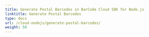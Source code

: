```yaml
---
title: Generate Postal Barcodes in BarCode Cloud SDK for Node.js
linktitle: Generate Postal Barcodes
type: docs
url: /cloud-nodejs/generate-postal-barcodes/
weight: 50
---
```



